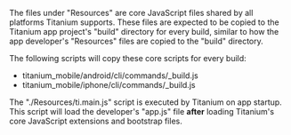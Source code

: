 
The files under "Resources" are core JavaScript files shared by all platforms Titanium supports. These files are expected to be copied to the Titanium app project's "build" directory for every build, similar to how the app developer's "Resources" files are copied to the "build" directory.

The following scripts will copy these core scripts for every build:
- titanium_mobile/android/cli/commands/_build.js
- titanium_mobile/iphone/cli/commands/_build.js

The "./Resources/ti.main.js" script is executed by Titanium on app startup. This script will load the developer's "app.js" file **after** loading Titanium's core JavaScript extensions and bootstrap files.
